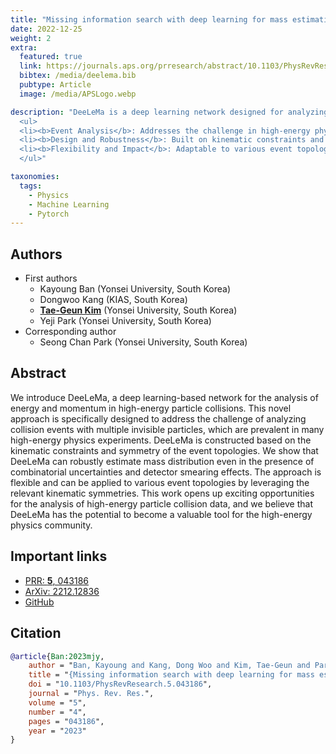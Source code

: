 ```yaml
---
title: "Missing information search with deep learning for mass estimation"
date: 2022-12-25
weight: 2
extra:
  featured: true
  link: https://journals.aps.org/prresearch/abstract/10.1103/PhysRevResearch.5.043186
  bibtex: /media/deelema.bib
  pubtype: Article
  image: /media/APSLogo.webp

description: "DeeLeMa is a deep learning network designed for analyzing energy and momentum in high-energy particle collisions, specifically those involving multiple invisible particles.
  <ul>
  <li><b>Event Analysis</b>: Addresses the challenge in high-energy physics experiments of analyzing collision events with multiple invisible particles.</li>
  <li><b>Design and Robustness</b>: Built on kinematic constraints and symmetry of event topologies, DeeLeMa effectively estimates mass distribution despite combinatorial uncertainties and detector smearing.</li>
  <li><b>Flexibility and Impact</b>: Adaptable to various event topologies, leveraging kinematic symmetries, and holds significant potential for advancing high-energy particle collision data analysis.</b></li>
  </ul>"

taxonomies:
  tags:
    - Physics
    - Machine Learning
    - Pytorch
---
```


## Authors

- First authors
  - Kayoung Ban (Yonsei University, South Korea)
  - Dongwoo Kang (KIAS, South Korea)
  - [**Tae-Geun Kim**](https://axect.github.io) (Yonsei University, South Korea)
  - Yeji Park (Yonsei University, South Korea)
- Corresponding author
  - Seong Chan Park (Yonsei University, South Korea)

## Abstract

We introduce DeeLeMa, a deep learning-based network for the analysis of energy and momentum in high-energy particle collisions. This novel approach is specifically designed to address the challenge of analyzing collision events with multiple invisible particles, which are prevalent in many high-energy physics experiments. DeeLeMa is constructed based on the kinematic constraints and symmetry of the event topologies. We show that DeeLeMa can robustly estimate mass distribution even in the presence of combinatorial uncertainties and detector smearing effects. The approach is flexible and can be applied to various event topologies by leveraging the relevant kinematic symmetries. This work opens up exciting opportunities for the analysis of high-energy particle collision data, and we believe that DeeLeMa has the potential to become a valuable tool for the high-energy physics community.

## Important links

- [PRR: **5**, 043186](https://journals.aps.org/prresearch/abstract/10.1103/PhysRevResearch.5.043186)
- [ArXiv: 2212.12836](https://arxiv.org/abs/2212.12836)
- [GitHub](https://github.com/Yonsei-HEPCOSMO/DeeLeMa)

## Citation

```bib
@article{Ban:2023mjy,
    author = "Ban, Kayoung and Kang, Dong Woo and Kim, Tae-Geun and Park, Seong Chan and Park, Yeji",
    title = "{Missing information search with deep learning for mass estimation}",
    doi = "10.1103/PhysRevResearch.5.043186",
    journal = "Phys. Rev. Res.",
    volume = "5",
    number = "4",
    pages = "043186",
    year = "2023"
}
```
